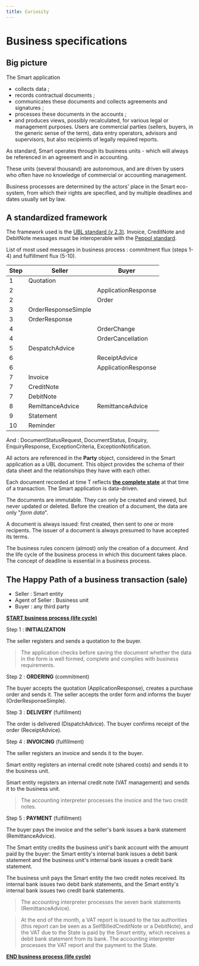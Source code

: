 ```yaml
---
title: Curiosity
---
```


# Business specifications

## Big picture

The Smart application

- collects data ;
- records contractual documents ;
- communicates these documents and collects agreements and signatures ;
- processes these documents in the accounts ;
- and produces views, possibly recalculated, for various legal or management
  purposes. Users are commercial parties (sellers, buyers, in the generic sense
  of the term), data entry operators, advisors and supervisors, but also
  recipients of legally required reports.

As standard, Smart operates through its business units - which will always be
referenced in an agreement and in accounting.

These units (several thousand) are autonomous, and are driven by users who
often have no knowledge of commercial or accounting management.

Business processes are determined by the actors' place in the Smart eco-system,
from which their rights are specified, and by multiple deadlines and dates
usually set by law.

## A standardized framework

The framework used is the [UBL standard (v
2.3)](https://docs.oasis-open.org/ubl/UBL-2.3.html). Invoice, CreditNote and
DebitNote messages must be interoperable with the [Peppol
standard](https://docs.peppol.eu/poacc/billing/3.0/bis/).

List of most used messages in business process : commitment flux (steps 1-4)
and fulfillment flux (5-10).

| Step | Seller              | Buyer               |
| ---- | ------------------- | ------------------- |
| 1    | Quotation           |                     |
| 2    |                     | ApplicationResponse |
| 2    |                     | Order               |
| 3    | OrderResponseSimple |                     |
| 3    | OrderResponse       |                     |
| 4    |                     | OrderChange         |
| 4    |                     | OrderCancellation   |
| 5    | DespatchAdvice      |                     |
| 6    |                     | ReceiptAdvice       |
| 6    |                     | ApplicationResponse |
| 7    | Invoice             |                     |
| 7    | CreditNote          |                     |
| 7    | DebitNote           |                     |
| 8    | RemittanceAdvice    | RemittanceAdvice    |
| 9    | Statement           |                     |
| 10   | Reminder            |                     |

And : DocumentStatusRequest, DocumentStatus, Enquiry, EnquiryResponse,
ExceptionCriteria, ExceptionNotification.

All actors are referenced in the **Party** object, considered in the Smart
application as a UBL document. This object provides the schema of their data
sheet and the relationships they have with each other.

Each document recorded at time T reflects **<u>the complete state</u>** at that
time of a transaction. The Smart application is data-driven.

The documents are immutable. They can only be created and viewed, but never
updated or deleted. Before the creation of a document, the data are only "*form
data*".

A document is always issued: first created, then sent to one or more recipents.
The issuer of a document is always presumed to have accepted its terms.

The business rules concern (almost) only the creation of a document. And the
life cycle of the business process in which this document takes place. The
concept of deadline is essential in a business process.

## The Happy Path of a business transaction (sale)

- Seller : Smart entity
- Agent of Seller : Business unit
- Buyer : any third party

<u>**START business process (life cycle)**</u>

Step 1 : **INITIALIZATION**

The seller registers and sends a quotation to the buyer.

> The application checks before saving the document whether the data in the
> form is well formed, complete and complies with business requirements.

Step 2 : **ORDERING** (commitment)

The buyer accepts the quotation (ApplicationResponse), creates a purchase order
and sends it. The seller accepts the order form and informs the buyer
(OrderResponseSimple).

Step 3 : **DELIVERY** (fulfillment)

The order is delivered (DispatchAdvice). The buyer confirms receipt of the
order (ReceiptAdvice).

Step 4 : **INVOICING** (fulfillment)

The seller registers an invoice and sends it to the buyer.

Smart entity registers an internal credit note (shared costs) and sends it to
the business unit.

Smart entity registers an internal  credit note (VAT management) and sends it
to the business unit.

>  The accounting interpreter processes the invoice and the two credit notes.

Step 5 : **PAYMENT** (fulfillment)

The buyer pays the invoice and the seller's bank issues a bank statement
(RemittanceAdvice).

The Smart entity credits the business unit's bank account with the amount paid
by the buyer: the Smart entity's internal bank issues a debit bank statement
and the business unit's internal bank issues a credit bank statement.

The business unit pays the Smart entity the two credit notes received. Its
internal bank issues two debit bank statements, and the Smart entity's internal
bank issues two credit bank statements.

>  The accounting interpreter processes the seven bank statements
>  (RemittanceAdvice).

> At the end of the month, a VAT report is issued to the tax authorities (this
> report can be seen as a SelfBilledCreditNote or a DebitNote), and the VAT due
> to the State is paid by the Smart entity, which receives a debit bank
> statement from its bank. The accounting interpreter processes the VAT report
> and the payment to the State.

<u>**END business process (life cycle)**</u>
